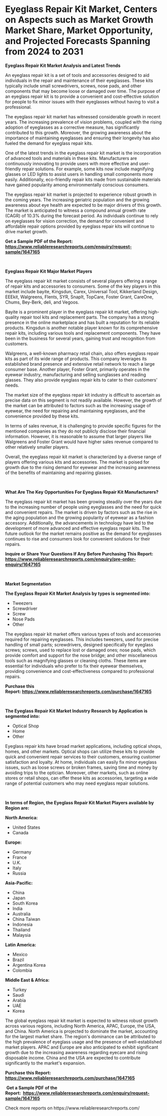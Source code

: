 <p><h1>Eyeglass Repair Kit Market, Centers on Aspects such as Market Growth Market Share, Market Opportunity, and Projected Forecasts Spanning from 2024 to 2031</h1></p><p><strong>Eyeglass Repair Kit Market Analysis and Latest Trends</strong></p>
<p><p>An eyeglass repair kit is a set of tools and accessories designed to aid individuals in the repair and maintenance of their eyeglasses. These kits typically include small screwdrivers, screws, nose pads, and other components that may become loose or damaged over time. The purpose of an eyeglass repair kit is to provide a convenient and cost-effective solution for people to fix minor issues with their eyeglasses without having to visit a professional.</p><p>The eyeglass repair kit market has witnessed considerable growth in recent years. The increasing prevalence of vision problems, coupled with the rising adoption of eyeglasses as a corrective measure, has significantly contributed to this growth. Moreover, the growing awareness about the importance of maintaining eyeglasses and ensuring their longevity has also fueled the demand for eyeglass repair kits.</p><p>One of the latest trends in the eyeglass repair kit market is the incorporation of advanced tools and materials in these kits. Manufacturers are continuously innovating to provide users with more effective and user-friendly repair solutions. For example, some kits now include magnifying glasses or LED lights to assist users in handling small components more easily. Additionally, eco-friendly repair kits made from sustainable materials have gained popularity among environmentally conscious consumers.</p><p>The eyeglass repair kit market is projected to experience robust growth in the coming years. The increasing geriatric population and the growing awareness about eye health are expected to be major drivers of this growth. The market is anticipated to witness a compound annual growth rate (CAGR) of 10.3% during the forecast period. As individuals continue to rely on eyeglasses for vision correction, the demand for convenient and affordable repair options provided by eyeglass repair kits will continue to drive market growth.</p></p>
<p><strong>Get a Sample PDF of the Report:&nbsp; <a href="https://www.reliableresearchreports.com/enquiry/request-sample/1647165">https://www.reliableresearchreports.com/enquiry/request-sample/1647165</a></strong></p>
<p>&nbsp;</p>
<p><strong>Eyeglass Repair Kit Major Market Players</strong></p>
<p><p>The eyeglass repair kit market consists of several players offering a range of repair kits and accessories to consumers. Some of the key players in this market include bayite, Kingsdun, Carex, Universal Tool, Kikkerland Design, EEEkit, Walgreens, Flents, SYR, SnapIt, TopCare, Foster Grant, CareOne, Chums, Bey-Berk, deli, and Vegoos.</p><p>Bayite is a prominent player in the eyeglass repair kit market, offering high-quality repair tool kits and replacement parts. The company has a strong presence in the online marketplace and has built a reputation for its reliable products. Kingsdun is another notable player known for its comprehensive repair kits, including various tools and replacement components. They have been in the business for several years, gaining trust and recognition from customers.</p><p>Walgreens, a well-known pharmacy retail chain, also offers eyeglass repair kits as part of its wide range of products. This company leverages its established brand presence and extensive retail network to reach a large consumer base. Another player, Foster Grant, primarily operates in the eyewear industry, manufacturing and selling sunglasses and reading glasses. They also provide eyeglass repair kits to cater to their customers' needs.</p><p>The market size of the eyeglass repair kit industry is difficult to ascertain as precise data on this segment is not readily available. However, the growth of the market can be attributed to factors such as the increasing usage of eyewear, the need for repairing and maintaining eyeglasses, and the convenience provided by these kits.</p><p>In terms of sales revenue, it is challenging to provide specific figures for the mentioned companies as they do not publicly disclose their financial information. However, it is reasonable to assume that larger players like Walgreens and Foster Grant would have higher sales revenue compared to other relatively smaller players.</p><p>Overall, the eyeglass repair kit market is characterized by a diverse range of players offering various kits and accessories. The market is poised for growth due to the rising demand for eyewear and the increasing awareness of the benefits of maintaining and repairing glasses.</p></p>
<p>&nbsp;</p>
<p><strong>What Are The Key Opportunities For Eyeglass Repair Kit Manufacturers?</strong></p>
<p><p>The eyeglass repair kit market has been growing steadily over the years due to the increasing number of people using eyeglasses and the need for quick and convenient repairs. The market is driven by factors such as the rise in the aging population and the growing popularity of eyewear as a fashion accessory. Additionally, the advancements in technology have led to the development of more advanced and effective eyeglass repair kits. The future outlook for the market remains positive as the demand for eyeglasses continues to rise and consumers look for convenient solutions for their repairs.</p></p>
<p><strong>Inquire or Share Your Questions If Any Before Purchasing This Report: <a href="https://www.reliableresearchreports.com/enquiry/pre-order-enquiry/1647165">https://www.reliableresearchreports.com/enquiry/pre-order-enquiry/1647165</a></strong></p>
<p>&nbsp;</p>
<p><strong>Market Segmentation</strong></p>
<p><strong>The Eyeglass Repair Kit Market Analysis by types is segmented into:</strong></p>
<p><ul><li>Tweezers</li><li>Screwdriver</li><li>Screw</li><li>Nose Pads</li><li>Other</li></ul></p>
<p><p>The eyeglass repair kit market offers various types of tools and accessories required for repairing eyeglasses. This includes tweezers, used for precise handling of small parts; screwdrivers, designed specifically for eyeglass screws; screws, used to replace lost or damaged ones; nose pads, which provide comfort and support for the nose bridge; and other miscellaneous tools such as magnifying glasses or cleaning cloths. These items are essential for individuals who prefer to fix their eyewear themselves, providing convenience and cost-effectiveness compared to professional repairs.</p></p>
<p><strong>Purchase this Report:&nbsp;<a href="https://www.reliableresearchreports.com/purchase/1647165">https://www.reliableresearchreports.com/purchase/1647165</a></strong></p>
<p>&nbsp;</p>
<p><strong>The Eyeglass Repair Kit Market Industry Research by Application is segmented into:</strong></p>
<p><ul><li>Optical Shop</li><li>Home</li><li>Other</li></ul></p>
<p><p>Eyeglass repair kits have broad market applications, including optical shops, homes, and other markets. Optical shops can utilize these kits to provide quick and convenient repair services to their customers, ensuring customer satisfaction and loyalty. At home, individuals can easily fix minor eyeglass issues, such as loose screws or broken frames, saving time and money by avoiding trips to the optician. Moreover, other markets, such as online stores or retail shops, can offer these kits as accessories, targeting a wide range of potential customers who may need eyeglass repair solutions.</p></p>
<p>&nbsp;</p>
<p><strong>In terms of Region, the Eyeglass Repair Kit Market Players available by Region are:</strong></p>
<p>
    <p> <strong> North America: </strong>
        <ul>
            <li>United States</li>
            <li>Canada</li>
        </ul>
        </p> 
    <p> <strong> Europe: </strong>
        <ul>
            <li>Germany</li>
            <li>France</li>
            <li>U.K.</li>
            <li>Italy</li>
            <li>Russia</li>
        </ul>
        </p> 
    <p> <strong> Asia-Pacific: </strong>
        <ul>
            <li>China</li>
            <li>Japan</li>
            <li>South Korea</li>
            <li>India</li>
            <li>Australia</li>
            <li>China Taiwan</li>
            <li>Indonesia</li>
            <li>Thailand</li>
            <li>Malaysia</li>
        </ul>
        </p> 
    <p> <strong> Latin America: </strong>
        <ul>
            <li>Mexico</li>
            <li>Brazil</li>
            <li>Argentina Korea</li>
            <li>Colombia</li>
        </ul>
        </p> 
    <p> <strong> Middle East & Africa: </strong>
        <ul>
            <li>Turkey</li>
            <li>Saudi</li>
            <li>Arabia</li>
            <li>UAE</li>
            <li>Korea</li>
        </ul>
    </p>
    </p>
<p><p>The global eyeglass repair kit market is expected to witness robust growth across various regions, including North America, APAC, Europe, the USA, and China. North America is projected to dominate the market, accounting for the largest market share. The region's dominance can be attributed to the high prevalence of eyeglass usage and the presence of well-established market players. APAC and Europe are also anticipated to exhibit significant growth due to the increasing awareness regarding eyecare and rising disposable income. China and the USA are expected to contribute significantly to the market's expansion.</p></p>
<p><strong>Purchase this Report: <a href="https://www.reliableresearchreports.com/purchase/1647165">https://www.reliableresearchreports.com/purchase/1647165</a></strong></p>
<p>&nbsp;<strong>Get a Sample PDF of the Report:&nbsp;&nbsp;<a href="https://www.reliableresearchreports.com/enquiry/request-sample/1647165">https://www.reliableresearchreports.com/enquiry/request-sample/1647165</a></strong></p>
<p><strong></strong></p>
<p>Check more reports on https://www.reliableresearchreports.com/</p>